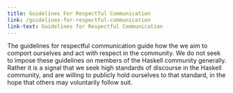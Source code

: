 ```yaml
---
title: Guidelines For Respectful Communication
link: /guidelines-for-respectful-communication
link-text: Guidelines for Respectful Communication
---
```


The guidelines for respectful communication guide how the we aim to comport ourselves and act with respect in the community. We do not seek to impose these guidelines on members of the Haskell community generally. Rather it is a signal that we seek high standards of discourse in the Haskell community, and are willing to publicly hold ourselves to that standard, in the hope that others may voluntarily follow suit.
